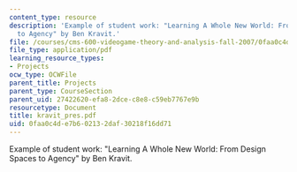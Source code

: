 ```yaml
---
content_type: resource
description: 'Example of student work: "Learning A Whole New World: From Design Spaces
  to Agency" by Ben Kravit.'
file: /courses/cms-600-videogame-theory-and-analysis-fall-2007/0faa0c4de7b602132daf30218f16dd71_kravit_pres.pdf
file_type: application/pdf
learning_resource_types:
- Projects
ocw_type: OCWFile
parent_title: Projects
parent_type: CourseSection
parent_uid: 27422620-efa8-2dce-c8e8-c59eb7767e9b
resourcetype: Document
title: kravit_pres.pdf
uid: 0faa0c4d-e7b6-0213-2daf-30218f16dd71
---
```

Example of student work: "Learning A Whole New World: From Design Spaces to Agency" by Ben Kravit.

